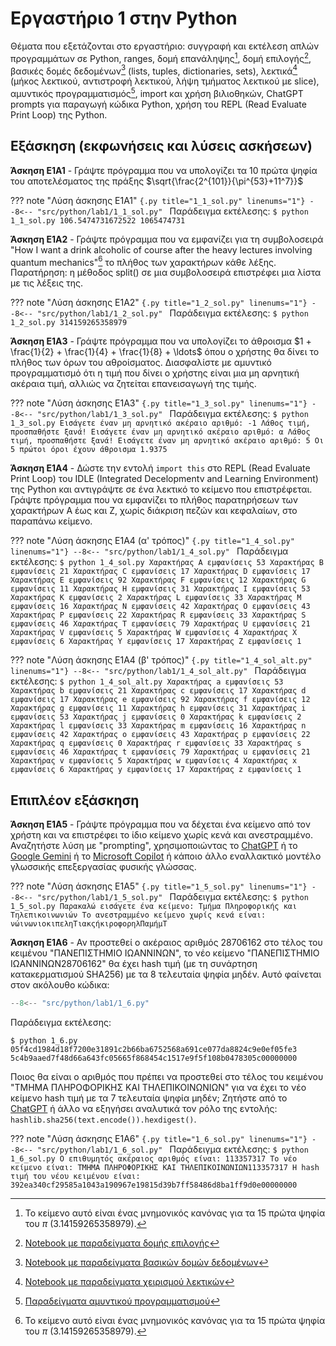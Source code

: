 # Εργαστήριο 1 στην Python

Θέματα που εξετάζονται στο εργαστήριο: συγγραφή και εκτέλεση απλών προγραμμάτων σε Python, ranges, δομή επανάληψης[^1], δομή επιλογής[^2], βασικές δομές δεδομένων[^3] (lists, tuples, dictionaries, sets), λεκτικά[^4] (μήκος λεκτικού, αντιστροφή λεκτικού, λήψη τμήματος λεκτικού με slice), αμυντικός προγραμματισμός[^5], import και χρήση βιλιοθηκών, ChatGPT prompts για παραγωγή κώδικα Python, χρήση του REPL (Read Evaluate Print Loop) της Python.

## Εξάσκηση (εκφωνήσεις και λύσεις ασκήσεων)

**Άσκηση E1A1** - Γράψτε πρόγραμμα που να υπολογίζει τα 10 πρώτα ψηφία του αποτελέσματος της πράξης $\sqrt{\frac{2^{101}}{\pi^{53}+11^7}}$

??? note "Λύση άσκησης Ε1Α1"
    ```{.py title="1_1_sol.py" linenums="1"}
    --8<-- "src/python/lab1/1_1_sol.py"
    ```
    Παράδειγμα εκτέλεσης:
    ```
    $ python 1_1_sol.py
    106.5474731672522
    1065474731
    ```

**Άσκηση E1A2** - Γράψτε πρόγραμμα που να εμφανίζει για τη συμβολοσειρά "How I want a drink alcoholic of course after the heavy lectures involving quantum mechanics"[^1] το πλήθος των χαρακτήρων κάθε λέξης. Παρατήρηση: η μέθοδος split() σε μια συμβολοσειρά επιστρέφει μια λίστα με τις λέξεις της.

[^1]: Το κείμενο αυτό είναι ένας μνημονικός κανόνας για τα 15 πρώτα ψηφία του $\pi$ (3.14159265358979).

??? note "Λύση άσκησης Ε1Α2"
    ```{.py title="1_2_sol.py" linenums="1"}
    --8<-- "src/python/lab1/1_2_sol.py"
    ```
    Παράδειγμα εκτέλεσης:
    ```
    $ python 1_2_sol.py
    314159265358979
    ```

**Άσκηση E1A3** - Γράψτε πρόγραμμα που να υπολογίζει το άθροισμα $1 + \frac{1}{2} + \frac{1}{4} + \frac{1}{8} + \ldots$ όπου ο χρήστης θα δίνει το πλήθος των όρων του αθροίσματος. Διασφαλίστε με αμυντικό προγραμματισμό ότι η τιμή που δίνει ο χρήστης είναι μια μη αρνητική ακέραια τιμή, αλλιώς να ζητείται επανεισαγωγή της τιμής.

??? note "Λύση άσκησης Ε1Α3"
    ```{.py title="1_3_sol.py" linenums="1"}
    --8<-- "src/python/lab1/1_3_sol.py"
    ```
    Παράδειγμα εκτέλεσης:
    ```
    $ python 1_3_sol.py
    Εισάγετε έναν μη αρνητικό ακέραιο αριθμό: -1
    Λάθος τιμή, προσπαθήστε ξανά!
    Εισάγετε έναν μη αρνητικό ακέραιο αριθμό: α
    Λάθος τιμή, προσπαθήστε ξανά!
    Εισάγετε έναν μη αρνητικό ακέραιο αριθμό: 5
    Οι 5 πρώτοι όροι έχουν άθροισμα 1.9375
    ```

**Άσκηση E1A4** - Δώστε την εντολή ```import this``` στο REPL (Read Evaluate Print Loop) του IDLE (Integrated Decelopmentv and Learning Environment) της Python και αντιγράψτε σε ένα λεκτικό το κείμενο που επιστρέφεται. Γράψτε πρόγραμμα που να εμφανίζει το πλήθος παρατηρήσεων των χαρακτήρων Α έως και Z, χωρίς διάκριση πεζών και κεφαλαίων, στο παραπάνω κείμενο.

??? note "Λύση άσκησης Ε1Α4 (α' τρόπος)"
    ```{.py title="1_4_sol.py" linenums="1"}
    --8<-- "src/python/lab1/1_4_sol.py"
    ```
    Παράδειγμα εκτέλεσης:
    ```
    $ python 1_4_sol.py
    Χαρακτήρας A εμφανίσεις 53
    Χαρακτήρας B εμφανίσεις 21
    Χαρακτήρας C εμφανίσεις 17
    Χαρακτήρας D εμφανίσεις 17
    Χαρακτήρας E εμφανίσεις 92
    Χαρακτήρας F εμφανίσεις 12
    Χαρακτήρας G εμφανίσεις 11
    Χαρακτήρας H εμφανίσεις 31
    Χαρακτήρας I εμφανίσεις 53
    Χαρακτήρας K εμφανίσεις 2
    Χαρακτήρας L εμφανίσεις 33
    Χαρακτήρας M εμφανίσεις 16
    Χαρακτήρας N εμφανίσεις 42
    Χαρακτήρας O εμφανίσεις 43
    Χαρακτήρας P εμφανίσεις 22
    Χαρακτήρας R εμφανίσεις 33
    Χαρακτήρας S εμφανίσεις 46
    Χαρακτήρας T εμφανίσεις 79
    Χαρακτήρας U εμφανίσεις 21
    Χαρακτήρας V εμφανίσεις 5
    Χαρακτήρας W εμφανίσεις 4
    Χαρακτήρας X εμφανίσεις 6
    Χαρακτήρας Y εμφανίσεις 17
    Χαρακτήρας Z εμφανίσεις 1
    ```

??? note "Λύση άσκησης Ε1Α4 (β' τρόπος)"
    ```{.py title="1_4_sol_alt.py" linenums="1"}
    --8<-- "src/python/lab1/1_4_sol_alt.py"
    ```
    Παράδειγμα εκτέλεσης:
    ```
    $ python 1_4_sol_alt.py
    Χαρακτήρας a εμφανίσεις 53
    Χαρακτήρας b εμφανίσεις 21
    Χαρακτήρας c εμφανίσεις 17
    Χαρακτήρας d εμφανίσεις 17
    Χαρακτήρας e εμφανίσεις 92
    Χαρακτήρας f εμφανίσεις 12
    Χαρακτήρας g εμφανίσεις 11
    Χαρακτήρας h εμφανίσεις 31
    Χαρακτήρας i εμφανίσεις 53
    Χαρακτήρας j εμφανίσεις 0
    Χαρακτήρας k εμφανίσεις 2
    Χαρακτήρας l εμφανίσεις 33
    Χαρακτήρας m εμφανίσεις 16
    Χαρακτήρας n εμφανίσεις 42
    Χαρακτήρας o εμφανίσεις 43
    Χαρακτήρας p εμφανίσεις 22
    Χαρακτήρας q εμφανίσεις 0
    Χαρακτήρας r εμφανίσεις 33
    Χαρακτήρας s εμφανίσεις 46
    Χαρακτήρας t εμφανίσεις 79
    Χαρακτήρας u εμφανίσεις 21
    Χαρακτήρας v εμφανίσεις 5
    Χαρακτήρας w εμφανίσεις 4
    Χαρακτήρας x εμφανίσεις 6
    Χαρακτήρας y εμφανίσεις 17
    Χαρακτήρας z εμφανίσεις 1
    ```

## Επιπλέον εξάσκηση 

**Άσκηση E1A5** - Γράψτε πρόγραμμα που να δέχεται ένα κείμενο από τον χρήστη και να επιστρέφει το ίδιο κείμενο χωρίς κενά και ανεστραμμένο. Αναζητήστε λύση με "prompting", χρησιμοποιώντας το [ChatGPT](https://chat.openai.com/) ή το [Google Gemini](https://gemini.google.com/app) ή το [Microsoft Copilot](https://copilot.microsoft.com/) ή κάποιο άλλο εναλλακτικό μοντέλο γλωσσικής επεξεργασίας φυσικής γλώσσας.

??? note "Λύση άσκησης Ε1Α5"
    ```{.py title="1_5_sol.py" linenums="1"}
    --8<-- "src/python/lab1/1_5_sol.py"
    ```
    Παράδειγμα εκτέλεσης:
    ```
    $ python 1_5_sol.py
    Παρακαλώ εισάγετε ένα κείμενο: Τμήμα Πληροφορικής και Τηλεπικοινωνιών
    Το ανεστραμμένο κείμενο χωρίς κενά είναι: νώινωνιοκιπεληΤιακςήκιροφορηλΠαμήμΤ
    ```

**Άσκηση E1A6** - Αν προστεθεί ο ακέραιος αριθμός 28706162 στο τέλος του κειμένου "ΠΑΝΕΠΙΣΤΗΜΙΟ ΙΩΑΝΝΙΝΩΝ", το νέο κείμενο "ΠΑΝΕΠΙΣΤΗΜΙΟ ΙΩΑΝΝΙΝΩΝ28706162" θα έχει hash τιμή (με τη συνάρτηση κατακερματισμού SHA256) με τα 8 τελευταία ψηφία μηδέν. Αυτό φαίνεται στον ακόλουθο κώδικα: 

```{.py title="1_6.py" linenums="1"}
--8<-- "src/python/lab1/1_6.py"
```
Παράδειγμα εκτέλεσης:
```
$ python 1_6.py
05f4cd1984d18f7200e31891c2b66ba6752568a691ce077da8824c9e0ef05fe3
5c4b9aaed7f48d66a643fc05665f868454c1517e9f5f108b0478305c00000000
```

Ποιος θα είναι ο αριθμός που πρέπει να προστεθεί στο τέλος του κειμένου "ΤΜΗΜΑ ΠΛΗΡΟΦΟΡΙΚΗΣ ΚΑΙ ΤΗΛΕΠΙΚΟΙΝΩΝΙΩΝ" για να έχει το νέο κείμενο hash τιμή με τα 7 τελευταία ψηφία μηδέν;
Ζητήστε από το [ChatGPT](https://chat.openai.com/) ή άλλο να εξηγήσει αναλυτικά τον ρόλο της εντολής: ```hashlib.sha256(text.encode()).hexdigest()```.


??? note "Λύση άσκησης Ε1Α6"
    ```{.py title="1_6_sol.py" linenums="1"}
    --8<-- "src/python/lab1/1_6_sol.py"
    ```
    Παράδειγμα εκτέλεσης:
    ```
    $ python 1_6_sol.py
    Ο επιθυμητός ακέραιος αριθμός είναι: 113357317
    Το νέο κείμενο είναι: ΤΜΗΜΑ ΠΛΗΡΟΦΟΡΙΚΗΣ ΚΑΙ ΤΗΛΕΠΙΚΟΙΝΩΝΙΩΝ113357317
    Η hash τιμή του νέου κειμένου είναι: 392ea340cf29585a1043a190967e19815d39b7ff58486d8ba1ff9d0e00000000
    ```

[^1]: [Notebook με παραδείγματα δομής επανάληψης](https://github.com/chgogos/dituoi_agp/blob/main/pl/python/notebooks/05-loops.ipynb)
[^2]: [Notebook με παραδείγματα δομής επιλογής](https://github.com/chgogos/dituoi_agp/blob/main/pl/python/notebooks/04-conditionals.ipynb)
[^3]: [Notebook με παραδείγματα βασικών δομών δεδομένων](https://github.com/chgogos/dituoi_agp/blob/main/pl/python/notebooks/03-lists-tuples-dictionaries-sets.ipynb)
[^4]: [Notebook με παραδείγματα χειρισμού λεκτικών](https://github.com/chgogos/dituoi_agp/blob/main/pl/python/notebooks/02-strings.ipynb)
[^5]: [Παραδείγματα αμυντικού προγραμματισμού](./defensive.md)